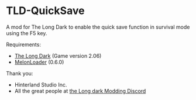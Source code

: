 # TLD-QuickSave

A mod for The Long Dark to enable the quick save function in survival mode using the F5 key.

Requirements:
- [The Long Dark](https://www.thelongdark.com/) (Game version 2.06)
- [MelonLoader](https://github.com/LavaGang/MelonLoader/) (0.6.0)

Thank you:

- Hinterland Studio Inc.
- All the great people at [the Long dark Modding Discord](https://discord.com/channels/322211727192358914/371713326725726209)
